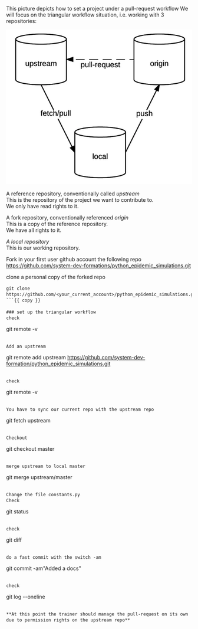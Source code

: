 
This picture depicts how to set a project under a pull-request workflow
We will focus on the triangular workflow situation, i.e. working with 3 repositories:

![pull-request](./assets/pull-request.png)

A reference repository, conventionally called *upstream*  
This is the repository of the project we want to contribute to.  
We only have read rights to it.  

A fork repository, conventionally referenced *origin*  
This is a copy of the reference repository.  
We have all rights to it.  

*A local repository*  
This is our working repository.  

Fork in your first user github account the following repo
https://github.com/system-dev-formations/python_epidemic_simulations.git

clone a personal copy of the forked repo
```shell
git clone https://github.com/<your_current_account>/python_epidemic_simulations.git
```{{ copy }}

### set up the triangular workflow
check 
```
git remote -v 
```{{ execute T1 }}

Add an upstream 
```
git remote add upstream https://github.com/system-dev-formation/python_epidemic_simulations.git
``` {{ execute T1}}

check 
```
git remote -v
```{{ execute T1 }}

You have to sync our current repo with the upstream repo 
```
git fetch upstream 
```{{ execute T1 }}

Checkout 
```
git checkout master 
```{{ execute T1 }}

merge upstream to local master 
```
git merge upstream/master 
```{{ execute T1 }} 

Change the file constants.py
Check 
```
git status
```{{ execute T1 }}
 
check 
```
git diff
```{{ execute T1 }} 

do a fast commit with the switch -am
```
git commit -am"Added a docs"
```{{ execute T1 }}

check 
 ```
git log --oneline
```{{ execute T1 }}

**At this point the trainer should manage the pull-request on its own due to permission rights on the upstream repo**
 